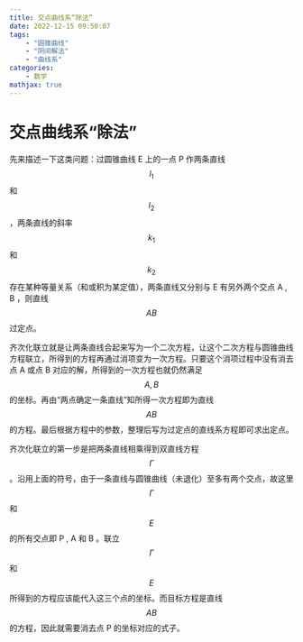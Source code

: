 ```yaml
---
title: 交点曲线系“除法”
date: 2022-12-15 09:50:07
tags:
    - "圆锥曲线"
    - "阴间解法"
    - "曲线系"
categories:
    - 数学
mathjax: true
---
```

# 交点曲线系“除法”
先来描述一下这类问题：过圆锥曲线 E 上的一点 P 作两条直线 $$ l_{1} $$ 和 $$ l_{2} $$，两条直线的斜率$$ k_{1} $$和$$ k_{2} $$存在某种等量关系（和或积为某定值），两条直线又分别与 E 有另外两个交点 A , B ，则直线$$ AB $$过定点。

齐次化联立就是让两条直线合起来写为一个二次方程，让这个二次方程与圆锥曲线方程联立，所得到的方程再通过消项变为一次方程。只要这个消项过程中没有消去点 A 或点 B 对应的解，所得到的一次方程也就仍然满足$$ A,B $$的坐标。再由“两点确定一条直线”知所得一次方程即为直线$$ AB $$的方程。最后根据方程中的参数，整理后写为过定点的直线系方程即可求出定点。


齐次化联立的第一步是把两条直线相乘得到双直线方程$$ \Gamma $$。沿用上面的符号，由于一条直线与圆锥曲线（未退化）至多有两个交点，故这里$$ \Gamma $$和$$ E $$的所有交点即 P , A 和 B 。联立$$ \Gamma $$和$$ E $$所得到的方程应该能代入这三个点的坐标。而目标方程是直线$$ AB $$的方程，因此就需要消去点 P 的坐标对应的式子。

